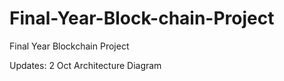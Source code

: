 # Final-Year-Block-chain-Project


Final Year Blockchain Project


Updates:
2 Oct 
Architecture Diagram 
